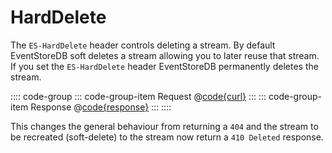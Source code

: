 # HardDelete

The `ES-HardDelete` header controls deleting a stream. By default EventStoreDB soft deletes a stream allowing you to later reuse that stream. If you set the `ES-HardDelete` header EventStoreDB permanently deletes the stream.

:::: code-group
::: code-group-item Request
@[code{curl}](../../samples/delete-stream/hard-delete-stream.sh)
:::
::: code-group-item Response
@[code{response}](../../samples/delete-stream/hard-delete-stream.sh)
:::
::::

This changes the general behaviour from returning a `404` and the stream to be recreated (soft-delete) to the stream now return a `410 Deleted` response.
